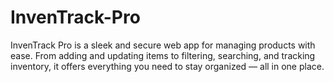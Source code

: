 # InvenTrack-Pro
InvenTrack Pro is a sleek and secure web app for managing products with ease. From adding and updating items to filtering, searching, and tracking inventory, it offers everything you need to stay organized — all in one place.
